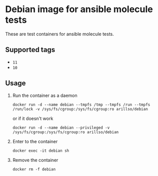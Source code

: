 # Debian image for ansible molecule tests

These are test containers for ansible molecule tests.

## Supported tags

- `11`
- `10`

## Usage

1. Run the container as a daemon

   `docker run -d --name debian --tmpfs /tmp --tmpfs /run --tmpfs /run/lock -v /sys/fs/cgroup:/sys/fs/cgroup:ro arillso/debian`

   or if it doesn't work

   `docker run -d --name debian --privileged -v /sys/fs/cgroup:/sys/fs/cgroup:ro arillso/debian`

2. Enter to the container

   `docker exec -it debian sh`

3. Remove the container

   `docker rm -f debian`
